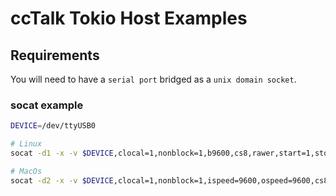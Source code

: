 # ccTalk Tokio Host Examples

## Requirements

You will need to have a `serial port` bridged as a `unix domain socket`.

### socat example

```sh
DEVICE=/dev/ttyUSB0

# Linux
socat -d1 -x -v $DEVICE,clocal=1,nonblock=1,b9600,cs8,rawer,start=1,stop=1,parenb=0 UNIX-LISTEN:/tmp/cctalk.sock,fork

# MacOs
socat -d2 -x -v $DEVICE,clocal=1,nonblock=1,ispeed=9600,ospeed=9600,cs8,rawer,echo=0 UNIX-LISTEN:/tmp/cctalk.sock,fork
```
